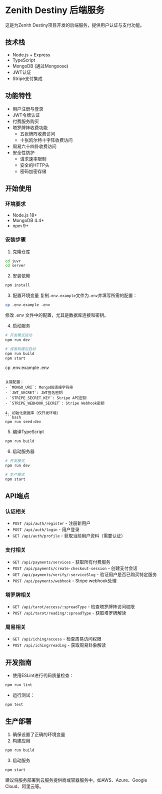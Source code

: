 # Zenith Destiny 后端服务

这是为Zenith Destiny项目开发的后端服务，提供用户认证与支付功能。

## 技术栈

- Node.js + Express
- TypeScript
- MongoDB (通过Mongoose)
- JWT认证
- Stripe支付集成

## 功能特性

- 用户注册与登录
- JWT令牌认证
- 付费服务购买
- 塔罗牌阵收费功能
  - 五张牌阵收费访问
  - 十张凯尔特十字阵收费访问
- 周易六十四卦收费访问
- 安全性防护
  - 请求速率限制
  - 安全的HTTP头
  - 密码加密存储

## 开始使用

### 环境要求

- Node.js 18+
- MongoDB 4.4+
- npm 9+

### 安装步骤

1. 克隆仓库
```bash
cd juvr
cd server
```

2. 安装依赖
```bash
npm install
```

3. 配置环境变量
复制`.env.example`文件为`.env`并填写所需的配置：
```bash
cp .env.example .env
```

修改 .env 文件中的配置，尤其是数据库连接和密钥。

4. 启动服务
```bash
# 开发模式启动
npm run dev

# 或者构建后启动
npm run build
npm start
```
cp .env.example .env
```

关键配置：
- `MONGO_URI`: MongoDB连接字符串
- `JWT_SECRET`: JWT签名密钥
- `STRIPE_SECRET_KEY`: Stripe API密钥
- `STRIPE_WEBHOOK_SECRET`: Stripe Webhook密钥

4. 初始化数据库（仅开发环境）
```bash
npm run seed:dev
```

5. 编译TypeScript
```bash
npm run build
```

6. 启动服务器
```bash
# 开发模式
npm run dev

# 生产模式
npm start
```

## API端点

### 认证相关

- `POST /api/auth/register` - 注册新用户
- `POST /api/auth/login` - 用户登录
- `GET /api/auth/profile` - 获取当前用户资料（需要认证）

### 支付相关

- `GET /api/payments/services` - 获取所有付费服务
- `POST /api/payments/create-checkout-session` - 创建支付会话
- `GET /api/payments/verify/:serviceSlug` - 验证用户是否已购买特定服务
- `POST /api/payments/webhook` - Stripe webhook处理

### 塔罗牌相关

- `GET /api/tarot/access/:spreadType` - 检查塔罗牌阵访问权限
- `POST /api/tarot/reading/:spreadType` - 获取塔罗牌解读

### 周易相关

- `GET /api/iching/access` - 检查周易访问权限
- `POST /api/iching/reading` - 获取周易卦象解读

## 开发指南

- 使用ESLint进行代码质量检查：
```bash
npm run lint
```

- 运行测试：
```bash
npm test
```

## 生产部署

1. 确保设置了正确的环境变量
2. 构建应用
```bash
npm run build
```
3. 启动服务
```bash
npm start
```

建议将服务部署到云服务提供商或容器服务中，如AWS、Azure、Google Cloud、阿里云等。
